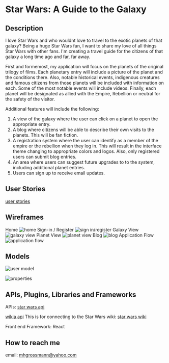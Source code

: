 
# Star Wars: A Guide to the Galaxy


## Description
I love Star Wars and who wouldnt love to travel to the exotic planets of that galaxy?  Being a huge Star Wars fan, I want to share my love of all things Star Wars with other fans.  I'm creating a travel guide for the citizens of that galaxy a long time ago and far, far away.    

First and formemost, my application will focus on the planets of the original trilogy of films.  Each planetary entry will include a picture of the planet and the conditions there.   Also, notable historical events, indigenous creatures and famous citizens from those planets will be included with information on each.  Some of the most notable events will include videos.   Finally, each planet will be designated as allied with the Empire, Rebellion or neutral for the safety of the visitor.        

Additional features will include the following:

1.  A view of the galaxy where the user can click on a planet to open the appropriate entry.
2.  A blog where citizens will be able to describe their own visits to the planets.  This will be fan fiction.
3.  A registration system where the user can identify as a member of the empire or the rebellion when they log in.  This will result in the interface theme changing to appropriate colors and logos.  Also, only registered users can submit blog entries.   
4.  An area where users can suggest future upgrades to to the system, including additional planet entries.  
5.  Users can sign up to receive email updates. 

## User Stories
[user stories](https://trello.com/b/YzkaM1vF/star-wars-a-guide-to-the-galaxy)

## Wireframes
Home
![home](./wireframes/home.png)
Sign-in / Register
![sign in/register](./wireframes/sign_in_register.png)
Galaxy View
![galaxy view](./wireframes/galaxy_view.png)
Planet View
![planet view](./wireframes/planet_view.png)
Blog
![blog](./wireframes/blog.png)
Application Flow
![application flow](./application_flow.png)

## Models
![user model](./user_model.png)

![properties](./properties.png)

## APIs, Plugins, Libraries and Frameworks  
APIs:
[star wars api](http://swapi.co)

[wikia api](http://api.wikia.com/wiki/Documentation) 
This is for connecting to the Star Wars wiki: 
[star wars wiki](http://starwars.wikia.com/wiki/Main_Page)

Front end Framework:
React  



## How to reach me
email: mhgrossmann@yahoo.com






